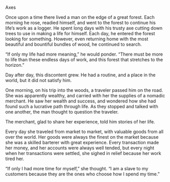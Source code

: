 Axes


Once upon a time there lived a man on the edge of a great forest. Each morning he rose, readied himself, and went to the forest to continue his life’s work as a logger. He spent long days with his trusty axe cutting down trees to use in making a life for himself. Each day, he entered the forest looking for something. However, even returning home with the most beautiful and bountiful bundles of wood, he continued to search.

“If only my life had more meaning,” he would ponder. “There must be more to life than these endless days of work, and this forest that stretches to the horizon.”

Day after day, this discontent grew. He had a routine, and a place in the world, but it did not satisfy him.

One morning, on his trip into the woods, a traveler passed him on the road. She was apparently wealthy, and carried with her the supplies of a nomadic merchant. He saw her wealth and success, and wondered how she had found such a lucrative path through life. As they stopped and talked with one another, the man thought to question the traveler.

The merchant, glad to share her experience, told him stories of her life.

Every day she traveled from market to market, with valuable goods from all over the world. Her goods were always the finest on the market because she was a skilled barterer with great experience. Every transaction made her money, and her accounts were always well tended, but every night when her transactions were settled, she sighed in relief because her work tired her.

“If only I had more time for myself,” she thought. “I am a slave to my customers because they are the ones who choose how I spend my time.”
